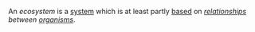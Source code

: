An *ecosystem* is a [system](https://github.com/gcassel/Modular-Organization-Terminology/blob/master/terms/system.md) which is at least partly [based](https://github.com/gcassel/Modular-Organization-Terminology/blob/master/terms/base.md) on *[relationships](https://github.com/gcassel/Modular-Organization-Terminology/blob/master/terms/relationship.md) between [organisms](https://github.com/gcassel/Modular-Organization-Terminology/blob/master/terms/organism.md)*.
